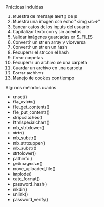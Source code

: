 Prácticas incluidas
1. Muestra de mensaje alert() de js
2. Muestra una imagen con echo "<img src=>"
3. Sanear datos de los inputs del usuario
4. Capitalizar texto con y sin acentos
5. Validar imágenes guardadas en $_FILES
6. Convertir un str en array y viceversa
7. Convertir un str en un hash
8. Recuperar el str con el hash
9. Crear carpetas
10. Recuperar un archivo de una carpeta
11. Guardar un archivo en una carpeta
12. Borrar archivos
13. Manejo de cookies con tiempo

Algunos métodos usados
- unset()
- file_exists()
- file_get_contents()
- file_put_contents()
- stripcslashes()
- htmlspecialchars()
- mb_strtolower()
- strtr()
- mb_substr()
- mb_strtoupper()
- mb_substr()
- strtolower()
- pathinfo()
- getimagesize()
- move_uploaded_file()
- implode()
- date_format()
- password_hash()
-  mkdir()
-  unlink()
-  password_verify()
